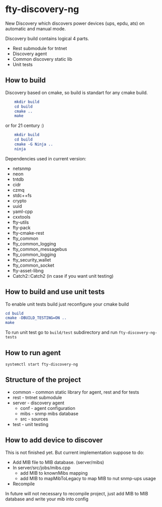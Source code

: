 # fty-discovery-ng
New Discovery which discovers power devices (ups, epdu, ats) on automatic and manual mode.


Discovery build contains logical 4 parts.

* Rest submodule for tntnet
* Discovery agent
* Common discovery static lib
* Unit tests

## How to build
Discovery based on cmake, so build is standart for any cmake build.
```CMake
    mkdir build
    cd build
    cmake ..
    make
```
or for 21 century :)
```CMake
    mkdir build
    cd build
    cmake -G Ninja ..
    ninja
```

Dependencies used in current version:

* netsnmp
* neon
* tntdb
* cidr
* czmq
* stdc++fs
* crypto
* uuid
* yaml-cpp
* cxxtools
* fty-utils
* fty-pack
* fty-cmake-rest
* fty_common
* fty_common_logging
* fty_common_messagebus
* fty_common_logging
* fty_security_wallet
* fty_common_socket
* fty-asset-libng
* Catch2::Catch2 (in case if you want unit testing)

## How to build and use unit tests
To enable unit tests build just reconfigure your cmake build
```CMake
cd build
cmake -DBUILD_TESTING=ON ..
make
```
To run unit test go to `build/test` subdirectory and run `fty-discovery-ng-tests`

## How to run agent
```
systemctl start fty-discovery-ng
```

## Structure of the project

* common - common static library for agent, rest and for tests
* rest - tntnet submodule
* server - discovery agent
    * conf - agent configuration
    * mibs - snmp mibs database
    * src - sources
* test - unit testing


## How to add device to discover

This is not finished yet. But current implementation suppose to do:

* Add MIB file to MIB database. (server/mibs)
* In server/src/jobs/mibs.cpp
    * add MIB to knownMibs mapping
    * add MIB to mapMibToLegacy to map MIB to nut snmp-ups usage
* Recompile

In future will not necessary to recompile project, just add MIB to MIB database and write your mib into config 
